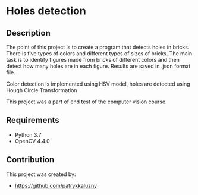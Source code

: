 # Holes detection

## Description
The point of this project is to create a program that detects holes in bricks. There is five types of colors and different types of sizes of bricks. The main task is to identify figures made from bricks of different colors and then detect how many holes are in each figure. Results are saved in .json format file.

Color detection is implemented using HSV model, holes are detected using Hough Circle Transformation

This project was a part of end test of the computer vision course.

## Requirements
* Python 3.7
* OpenCV 4.4.0

## Contribution

This project was created by:
* https://github.com/patrykkaluzny
